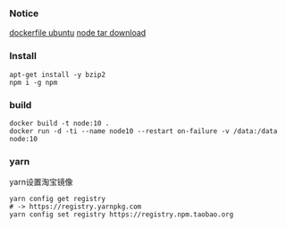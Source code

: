 ### Notice
[dockerfile ubuntu](https://github.com/nodejs/docker-node.git)
[node tar download](https://nodejs.org/dist/v8.11.3/)

### Install
```
apt-get install -y bzip2
npm i -g npm
```
### build
```
docker build -t node:10 .
docker run -d -ti --name node10 --restart on-failure -v /data:/data node:10
```
### yarn
yarn设置淘宝镜像
```
yarn config get registry
# -> https://registry.yarnpkg.com
yarn config set registry https://registry.npm.taobao.org
```